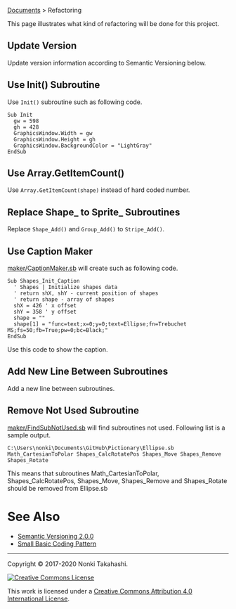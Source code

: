 [Documents](Documents) > Refactoring

This page illustrates what kind of refactoring will be done for this project.

## Update Version
Update version information according to Semantic Versioning below.

## Use Init() Subroutine
Use `Init()` subroutine such as following code.
```
Sub Init
  gw = 598
  gh = 428
  GraphicsWindow.Width = gw
  GraphicsWindow.Height = gh
  GraphicsWindow.BackgroundColor = "LightGray"
EndSub
```

## Use Array.GetItemCount()
Use `Array.GetItemCount(shape)` instead of hard coded number.

## Replace Shape_ to Sprite_ Subroutines
Replace `Shape_Add()` and `Group_Add()` to `Stripe_Add()`. 

## Use Caption Maker
[maker/CaptionMaker.sb](https://github.com/nonkitMac/Pictionary/blob/master/src/maker/CaptionMaker.sb) will create such as following code.
```
Sub Shapes_Init_Caption
  ' Shapes | Initialize shapes data
  ' return shX, shY - current position of shapes
  ' return shape - array of shapes
  shX = 426 ' x offset
  shY = 358 ' y offset
  shape = ""
  shape[1] = "func=text;x=0;y=0;text=Ellipse;fn=Trebuchet MS;fs=50;fb=True;pw=0;bc=Black;"
EndSub
```
Use this code to show the caption.

## Add New Line Between Subroutines
Add a new line between subroutines.

## Remove Not Used Subroutine
[maker/FindSubNotUsed.sb](https://github.com/nonkitMac/Pictionary/blob/master/src/maker/FindSubNotUsed.sb) will find subroutines not used.  Following list is a sample output.
```
C:\Users\nonki\Documents\GitHub\Pictionary\Ellipse.sb Math_CartesianToPolar Shapes_CalcRotatePos Shapes_Move Shapes_Remove Shapes_Rotate
```
This means that subroutines Math_CartesianToPolar, Shapes_CalcRotatePos, Shapes_Move, Shapes_Remove and Shapes_Rotate should be removed from Ellipse.sb

# See Also
- [Semantic Versioning 2.0.0](https://semver.org/)
- [Small Basic Coding Pattern](https://github.com/nonkit/SmallWikiPad/wiki/Small-Basic-Coding-Pattern)

____

Copyright © 2017-2020 Nonki Takahashi.

[![Creative Commons License](https://i.creativecommons.org/l/by/4.0/88x31.png)](http://creativecommons.org/licenses/by/4.0/)

This work is licensed under a [Creative Commons Attribution 4.0 International License](http://creativecommons.org/licenses/by/4.0/).